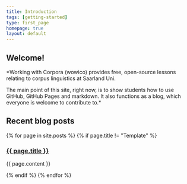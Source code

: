 ```yaml
---
title: Introduction
tags: [getting-started]
type: first_page
homepage: true
layout: default
---
```


Welcome!
---------

*Working with Corpora (wowico) provides free, open-source lessons relating to corpus linguistics at Saarland Uni.

The main point of this site, right now, is to show students how to use GitHub, GitHub Pages and markdown. It also functions as a blog, which everyone is welcome to contribute to.*

Recent blog posts
-------------------

{% for page in site.posts %}
{% if page.title != "Template" %}
  <h3><a href="{{ site.baseurl }}{{ page.url }}">{{ page.title }}</a></h3>
  <p>{{ page.content }}</p>
  {% endif %}
{% endfor %}
